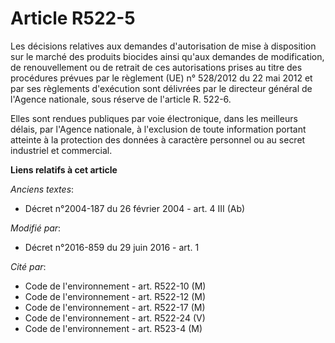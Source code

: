 # Article R522-5

Les décisions relatives aux demandes d'autorisation de mise à disposition sur le marché des produits biocides ainsi qu'aux
demandes de modification, de renouvellement ou de retrait de ces autorisations prises au titre des procédures prévues par le
règlement (UE) n° 528/2012 du 22 mai 2012 et par ses règlements d'exécution sont délivrées par le directeur général de
l'Agence nationale, sous réserve de l'article R. 522-6.

Elles sont rendues publiques par voie électronique, dans les meilleurs délais, par l'Agence nationale, à l'exclusion de toute
information portant atteinte à la protection des données à caractère personnel ou au secret industriel et commercial.

**Liens relatifs à cet article**

_Anciens textes_:

  - Décret n°2004-187 du 26 février 2004 - art. 4 III (Ab)

_Modifié par_:

  - Décret n°2016-859 du 29 juin 2016 - art. 1

_Cité par_:

  - Code de l'environnement - art. R522-10 (M)
  - Code de l'environnement - art. R522-12 (M)
  - Code de l'environnement - art. R522-17 (M)
  - Code de l'environnement - art. R522-24 (V)
  - Code de l'environnement - art. R523-4 (M)
